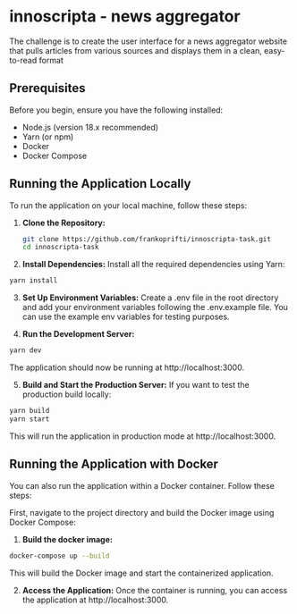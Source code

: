 # innoscripta - news aggregator

The challenge is to create the user interface for a
news aggregator website that pulls articles from various sources and displays them in a clean,
easy-to-read format

## Prerequisites

Before you begin, ensure you have the following installed:

- Node.js (version 18.x recommended)
- Yarn (or npm)
- Docker
- Docker Compose

## Running the Application Locally

To run the application on your local machine, follow these steps:

1. **Clone the Repository:**

   ```bash
   git clone https://github.com/frankoprifti/innoscripta-task.git
   cd innoscripta-task
   ```

2. **Install Dependencies:**
   Install all the required dependencies using Yarn:

```bash
yarn install
```

3. **Set Up Environment Variables:**
   Create a .env file in the root directory and add your environment variables following the .env.example file. You can use the example env variables for testing purposes.

4. **Run the Development Server:**

```bash
yarn dev
```

The application should now be running at http://localhost:3000.

5. **Build and Start the Production Server:**
   If you want to test the production build locally:

```bash
yarn build
yarn start
```

This will run the application in production mode at http://localhost:3000.

## Running the Application with Docker

You can also run the application within a Docker container. Follow these steps:

First, navigate to the project directory and build the Docker image using Docker Compose:

1. **Build the docker image:**

```bash
docker-compose up --build
```

This will build the Docker image and start the containerized application.

2. **Access the Application:**
   Once the container is running, you can access the application at http://localhost:3000.
